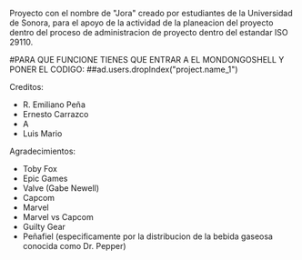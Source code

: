 Proyecto con el nombre de "Jora" creado por estudiantes de la Universidad de Sonora, para el apoyo de la actividad de la planeacion del proyecto dentro del proceso de administracion de proyecto dentro del estandar ISO 29110.

#PARA QUE FUNCIONE TIENES QUE ENTRAR A EL MONDONGOSHELL Y PONER EL CODIGO:
##ad.users.dropIndex("project.name_1")

Creditos:
* R. Emiliano Peña
* Ernesto Carrazco
* A
* Luis Mario

Agradecimientos:
* Toby Fox
* Epic Games
* Valve (Gabe Newell)
* Capcom
* Marvel
* Marvel vs Capcom
* Guilty Gear
* Peñafiel (especificamente por la distribucion de la bebida gaseosa conocida como Dr. Pepper)
